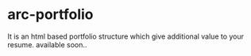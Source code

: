 # arc-portfolio
It is an html based portfolio structure which give additional value to your resume.
available soon..
